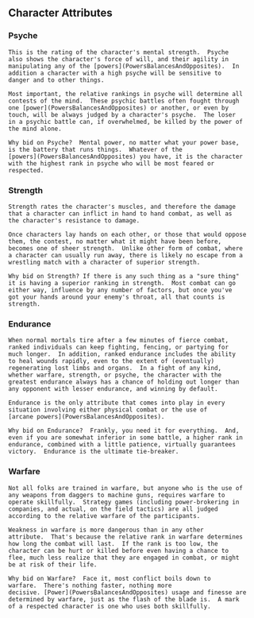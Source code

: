 ## Character Attributes

### Psyche
	This is the rating of the character's mental strength.  Psyche
    also shows the character's force of will, and their agility in
    manipulating any of the [powers](PowersBalancesAndOpposites).  In
    addition a character with a high psyche will be sensitive to
    danger and to other things.
	
	Most important, the relative rankings in psyche will determine all
    contests of the mind.  These psychic battles often fought through
    one [power](PowersBalancesAndOpposites) or another, or even by
    touch, will be always judged by a character's psyche.  The loser
	in a psychic battle can, if overwhelmed, be killed by the power of
	the mind alone.
	
	Why bid on Psyche?  Mental power, no matter what your power base,
    is the battery that runs things.  Whatever of the 
	[powers](PowersBalancesAndOpposites) you have, it is the character
    with the highest rank in psyche who will be most feared or
    respected.

### Strength
	Strength rates the character's muscles, and therefore the damage
    that a character can inflict in hand to hand combat, as well as
    the character's resistance to damage.
	
	Once characters lay hands on each other, or those that would oppose
    them, the contest, no matter what it might have been before,
    becomes one of sheer strength.  Unlike other form of combat, where
    a character can usually run away, there is likely no escape from a
    wrestling match with a character of superior strength.
	
	Why bid on Strength? If there is any such thing as a "sure thing"
    it is having a superior ranking in strength.  Most combat can go
    either way, influence by any number of factors, but once you've
    got your hands around your enemy's throat, all that counts is
    strength.

### Endurance
	When normal mortals tire after a few minutes of fierce combat,
    ranked individuals can keep fighting, fencing, or partying for
    much longer.  In addition, ranked endurance includes the ability
    to heal wounds rapidly, even to the extent of (eventually)
    regenerating lost limbs and organs.  In a fight of any kind,
    whether warfare, strength, or psyche, the character with the
    greatest endurance always has a chance of holding out longer than
    any opponent with lesser endurance, and winning by default.
	
	Endurance is the only attribute that comes into play in every
    situation involving either physical combat or the use of 
	[arcane powers](PowersBalancesAndOpposites). 
	
	Why bid on Endurance?  Frankly, you need it for everything.  And,
    even if you are somewhat inferior in some battle, a higher rank in
    endurance, combined with a little patience, virtually guarantees
    victory.  Endurance is the ultimate tie-breaker.
	
### Warfare
	Not all folks are trained in warfare, but anyone who is the use of
    any weapons from daggers to machine guns, requires warfare to
    operate skillfully.  Strategy games (including power-brokering in
    companies, and actual, on the field tactics) are all judged
    according to the relative warfare of the participants.
	
	Weakness in warfare is more dangerous than in any other
    attribute.  That's because the relative rank in warfare determines
    how long the combat will last.  If the rank is too low, the
    character can be hurt or killed before even having a chance to
    flee, much less realize that they are engaged in combat, or might
    be at risk of their life.
	
	Why bid on Warfare?  Face it, most conflict boils down to
    warfare.  There's nothing faster, nothing more
    decisive. [Power](PowersBalancesAndOpposites) usage and finesse are
    determined by warfare, just as the flash of the blade is.  A mark
    of a respected character is one who uses both skillfully.
